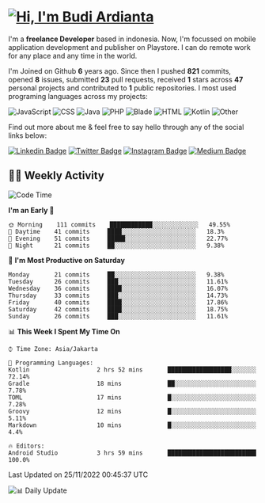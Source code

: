 # [![Hi, I'm Budi Ardianta](https://readme-typing-svg.herokuapp.com?size=24&vCenter=true&lines=%F0%9F%91%8B+Hi%2C+I'm+Budi+Ardianta+;%F0%9F%92%BB+Android+And+Web+Developer+)](https://git.io/typing-svg)

I'm a **freelance Developer** based in indonesia. Now, I'm focussed on mobile application development and publisher on Playstore. I can do remote work for any place and any time in the world.

I'm Joined on Github **6** years ago. Since then I pushed **821** commits, opened **8** issues, submitted **23** pull requests, received **1** stars across **47** personal projects and contributed to **1** public repositories.
I most used programing languages across my projects:

![JavaScript](https://img.shields.io/badge/-JavaScript-%23f1e05a?style=flat&logo=JavaScript&logoColor=white)
![CSS](https://img.shields.io/badge/-CSS-%23563d7c?style=flat&logo=CSS&logoColor=white)
![Java](https://img.shields.io/badge/-Java-%23b07219?style=flat&logo=Java&logoColor=white)
![PHP](https://img.shields.io/badge/-PHP-%234F5D95?style=flat&logo=PHP&logoColor=white)
![Blade](https://img.shields.io/badge/-Blade-%23f7523f?style=flat&logo=Blade&logoColor=white)
![HTML](https://img.shields.io/badge/-HTML-%23e34c26?style=flat&logo=HTML&logoColor=white)
![Kotlin](https://img.shields.io/badge/-Kotlin-%23A97BFF?style=flat&logo=Kotlin&logoColor=white)
![Other](https://img.shields.io/badge/-Other-%23ededed?style=flat&logo=Other&logoColor=white)

Find out more about me & feel free to say hello through any of the social links below:

[![Linkedin Badge](https://img.shields.io/badge/-budiardianata-blue?style=flat&logo=Linkedin&logoColor=white&link=https://www.linkedin.com/in/budiardianata/)](https://www.linkedin.com/in/budiardianata/)
[![Twitter Badge](https://img.shields.io/badge/-budiardianata-%231DA1F2.svg?style=flat&logo=twitter&logoColor=white&link=https://www.twitter.com/budiardianata)](https://www.linkedin.com/in/budiardianata/)
[![Instagram Badge](https://img.shields.io/badge/-budiardianata-purple?style=flat&logo=instagram&logoColor=white&link=https://instagram.com/budiardianata/)](https://instagram.com/budiardianata)
[![Medium Badge](https://img.shields.io/badge/-@budiardianata-%2312100E.svg?style=flat&logo=Medium&logoColor=white&link=https://medium.com/@budiardianata/)](https://medium.com/@budiardianata)

## 👨‍💻 Weekly Activity
<!--START_SECTION:waka-->
![Code Time](http://img.shields.io/badge/Code%20Time-1%2C251%20hrs%2025%20mins-blue)

**I'm an Early 🐤** 

```text
🌞 Morning    111 commits    ████████████░░░░░░░░░░░░░   49.55% 
🌆 Daytime    41 commits     ████░░░░░░░░░░░░░░░░░░░░░   18.3% 
🌃 Evening    51 commits     █████░░░░░░░░░░░░░░░░░░░░   22.77% 
🌙 Night      21 commits     ██░░░░░░░░░░░░░░░░░░░░░░░   9.38%

```
📅 **I'm Most Productive on Saturday** 

```text
Monday       21 commits     ██░░░░░░░░░░░░░░░░░░░░░░░   9.38% 
Tuesday      26 commits     ███░░░░░░░░░░░░░░░░░░░░░░   11.61% 
Wednesday    36 commits     ████░░░░░░░░░░░░░░░░░░░░░   16.07% 
Thursday     33 commits     ███░░░░░░░░░░░░░░░░░░░░░░   14.73% 
Friday       40 commits     ████░░░░░░░░░░░░░░░░░░░░░   17.86% 
Saturday     42 commits     ████░░░░░░░░░░░░░░░░░░░░░   18.75% 
Sunday       26 commits     ███░░░░░░░░░░░░░░░░░░░░░░   11.61%

```


📊 **This Week I Spent My Time On** 

```text
⌚︎ Time Zone: Asia/Jakarta

💬 Programming Languages: 
Kotlin                   2 hrs 52 mins       ██████████████████░░░░░░░   72.14% 
Gradle                   18 mins             ██░░░░░░░░░░░░░░░░░░░░░░░   7.78% 
TOML                     17 mins             █░░░░░░░░░░░░░░░░░░░░░░░░   7.28% 
Groovy                   12 mins             █░░░░░░░░░░░░░░░░░░░░░░░░   5.11% 
Markdown                 10 mins             █░░░░░░░░░░░░░░░░░░░░░░░░   4.4%

🔥 Editors: 
Android Studio           3 hrs 59 mins       █████████████████████████   100.0%

```


 Last Updated on 25/11/2022 00:45:37 UTC
<!--END_SECTION:waka-->

![📊 Daily Update](https://github.com/budiardianata/budiardianata/actions/workflows/update-activity.yml/badge.svg)
